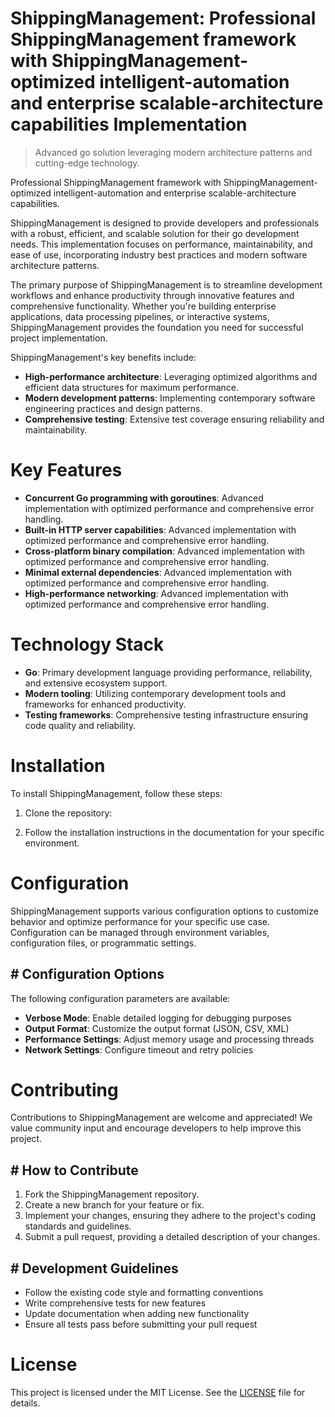 <!-- fallback_ShippingManagement_20250810042955_30275 -->

# ShippingManagement: Professional ShippingManagement framework with ShippingManagement-optimized intelligent-automation and enterprise scalable-architecture capabilities Implementation
> Advanced go solution leveraging modern architecture patterns and cutting-edge technology.

Professional ShippingManagement framework with ShippingManagement-optimized intelligent-automation and enterprise scalable-architecture capabilities.

ShippingManagement is designed to provide developers and professionals with a robust, efficient, and scalable solution for their go development needs. This implementation focuses on performance, maintainability, and ease of use, incorporating industry best practices and modern software architecture patterns.

The primary purpose of ShippingManagement is to streamline development workflows and enhance productivity through innovative features and comprehensive functionality. Whether you're building enterprise applications, data processing pipelines, or interactive systems, ShippingManagement provides the foundation you need for successful project implementation.

ShippingManagement's key benefits include:

* **High-performance architecture**: Leveraging optimized algorithms and efficient data structures for maximum performance.
* **Modern development patterns**: Implementing contemporary software engineering practices and design patterns.
* **Comprehensive testing**: Extensive test coverage ensuring reliability and maintainability.

# Key Features

* **Concurrent Go programming with goroutines**: Advanced implementation with optimized performance and comprehensive error handling.
* **Built-in HTTP server capabilities**: Advanced implementation with optimized performance and comprehensive error handling.
* **Cross-platform binary compilation**: Advanced implementation with optimized performance and comprehensive error handling.
* **Minimal external dependencies**: Advanced implementation with optimized performance and comprehensive error handling.
* **High-performance networking**: Advanced implementation with optimized performance and comprehensive error handling.

# Technology Stack

* **Go**: Primary development language providing performance, reliability, and extensive ecosystem support.
* **Modern tooling**: Utilizing contemporary development tools and frameworks for enhanced productivity.
* **Testing frameworks**: Comprehensive testing infrastructure ensuring code quality and reliability.

# Installation

To install ShippingManagement, follow these steps:

1. Clone the repository:


2. Follow the installation instructions in the documentation for your specific environment.

# Configuration

ShippingManagement supports various configuration options to customize behavior and optimize performance for your specific use case. Configuration can be managed through environment variables, configuration files, or programmatic settings.

## # Configuration Options

The following configuration parameters are available:

* **Verbose Mode**: Enable detailed logging for debugging purposes
* **Output Format**: Customize the output format (JSON, CSV, XML)
* **Performance Settings**: Adjust memory usage and processing threads
* **Network Settings**: Configure timeout and retry policies

# Contributing

Contributions to ShippingManagement are welcome and appreciated! We value community input and encourage developers to help improve this project.

## # How to Contribute

1. Fork the ShippingManagement repository.
2. Create a new branch for your feature or fix.
3. Implement your changes, ensuring they adhere to the project's coding standards and guidelines.
4. Submit a pull request, providing a detailed description of your changes.

## # Development Guidelines

* Follow the existing code style and formatting conventions
* Write comprehensive tests for new features
* Update documentation when adding new functionality
* Ensure all tests pass before submitting your pull request

# License

This project is licensed under the MIT License. See the [LICENSE](https://github.com/laurindoisaac/ShippingManagement/blob/main/LICENSE) file for details.

